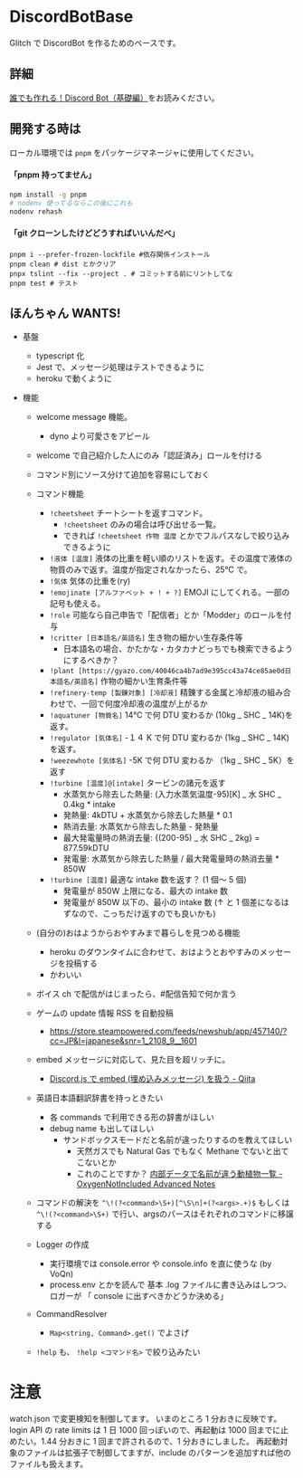 # DiscordBotBase

Glitch で DiscordBot を作るためのベースです。

## 詳細

[誰でも作れる！Discord Bot（基礎編）](https://note.com/exteoi/n/nf1c37cb26c41)をお読みください。

## 開発する時は

ローカル環境では `pnpm` をパッケージマネージャに使用してください。

#### 「pnpm 持ってません」
```sh
npm install -g pnpm
# nodenv 使ってるならこの後にこれも
nodenv rehash
```

#### 「git クローンしたけどどうすればいいんだべ」
```
pnpm i --prefer-frozen-lockfile #依存関係インストール
pnpm clean # dist とかクリア
pnpx tslint --fix --project . # コミットする前にリントしてな
pnpm test # テスト
```

## ほんちゃん WANTS!

- 基盤
  - typescript 化
  - Jest で、メッセージ処理はテストできるように
  - heroku で動くように
- 機能

  - welcome message 機能。
    - dyno より可愛さをアピール
  - welcome で自己紹介した人にのみ「認証済み」ロールを付ける
  - コマンド別にソース分けて追加を容易にしておく
  - コマンド機能

    - `!cheetsheet` チートシートを返すコマンド。
      - `!cheetsheet` のみの場合は呼び出せる一覧。
      - できれば `!cheetsheet 作物 温度` とかでフルパスなしで絞り込みできるように
    - `!液体 [温度]` 液体の比重を軽い順のリストを返す。その温度で液体の物質のみで返す。温度が指定されなかったら、25℃ で。
    - `!気体` 気体の比重を(ry)
    - `!emojinate [アルファベット + ! + ?]` EMOJI にしてくれる。一部の記号も使える。
    - `!role` 可能なら自己申告で「配信者」とか「Modder」のロールを付与
    - `!critter [日本語名/英語名]` 生き物の細かい生存条件等
      - 日本語名の場合、かたかな・カタカナどっちでも検索できるようにするべきか？
    - `!plant [https://gyazo.com/40046ca4b7ad9e395cc43a74ce85ae0d日本語名/英語名]` 作物の細かい生育条件等
    - `!refinery-temp [製錬対象] [冷却液]` 精錬する金属と冷却液の組み合わせで、一回で何度冷却液の温度が上がるか
    - `!aquatuner [物質名]` 14℃ で何 DTU 変わるか (10kg _ SHC _ 14K)を返す。
    - `!regulator [気体名]` -１４ K で何 DTU 変わるか (1kg _ SHC _ 14K)を返す。
    - `!weezewhote [気体名]` -5K で何 DTU 変わるか （1kg _ SHC _ 5K）を返す
    - `!turbine [温度]@[intake]` タービンの諸元を返す
      - 水蒸気から除去した熱量: (入力水蒸気温度-95)[K] _ 水 SHC _ 0.4kg \* intake
      - 発熱量: 4kDTU + 水蒸気から除去した熱量 \* 0.1
      - 熱消去量: 水蒸気から除去した熱量 - 発熱量
      - 最大発電量時の熱消去量: {(200-95) _ 水 SHC _ 2kg} = 877.59kDTU
      - 発電量: 水蒸気から除去した熱量 / 最大発電量時の熱消去量 \* 850W
    - `!turbine [温度]` 最適な intake 数を返す？ (1 個～ 5 個)
      - 発電量が 850W 上限になる、最大の intake 数
      - 発電量が 850W 以下の、最小の intake 数 (↑ と 1 個差になるはずなので、こっちだけ返すのでも良いかも)

  - (自分の)おはようからおやすみまで暮らしを見つめる機能
    - heroku のダウンタイムに合わせて、おはようとおやすみのメッセージを投稿する
    - かわいい
  - ボイス ch で配信がはじまったら、#配信告知で何か言う
  - ゲームの update 情報 RSS を自動投稿
    - https://store.steampowered.com/feeds/newshub/app/457140/?cc=JP&l=japanese&snr=1_2108_9__1601
  - embed メッセージに対応して、見た目を超リッチに。
    - [Discord.js で embed (埋め込みメッセージ) を扱う - Qiita](https://qiita.com/nedew/items/4e0c20c1a89e983a6992)
  - 英語日本語翻訳辞書を持っときたい
    - 各 commands で利用できる形の辞書がほしい
    - debug name も出してほしい
      - サンドボックスモードだと名前が違ったりするのを教えてほしい
        - 天然ガスでも Natural Gas でもなく Methane でないと出てこないとか
        - これのことですか？ [内部データで名前が違う動植物一覧 - OxygenNotIncluded Advanced Notes](https://scrapbox.io/OxygenNotIncluded/%E5%86%85%E9%83%A8%E3%83%87%E3%83%BC%E3%82%BF%E3%81%A7%E5%90%8D%E5%89%8D%E3%81%8C%E9%81%95%E3%81%86%E5%8B%95%E6%A4%8D%E7%89%A9%E4%B8%80%E8%A6%A7)
        
  - コマンドの解決を `^\!(?<command>\S+)[^\S\n]+(?<args>.+)$` もしくは `^\!(?<command>\S+)` で行い、argsのパースはそれぞれのコマンドに移譲する
  - Logger の作成
    - 実行環境では console.error や console.info を直に使うな (by VoQn)
    - process.env とかを読んで 基本 .log ファイルに書き込みはしつつ、ロガーが 「 console に出すべきかどうか決める」
  - CommandResolver
    - `Map<string, Command>.get()` でよさげ
  - `!help` も、 `!help <コマンド名>` で絞り込みたい

# 注意

watch.json で変更検知を制御してます。
いまのところ 1 分おきに反映です。login API の rate limits は 1 日 1000 回っぽいので、再起動は 1000 回までに止めたい。1.44 分おきに 1 回まで許されるので、1 分おきにしました。
再起動対象のファイルは拡張子で制御してますが、include のパターンを追加すれば他のファイルも扱えます。
